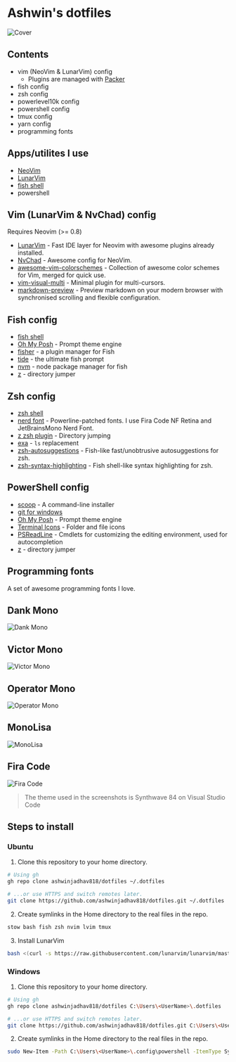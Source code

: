 # Ashwin's dotfiles

![Cover](./assets/cover.png)

## Contents

-  vim (NeoVim & LunarVim) config
   -  Plugins are managed with [Packer](https://github.com/wbthomason/packer.nvim)
-  fish config
-  zsh config
-  powerlevel10k config
-  powershell config
-  tmux config
-  yarn config
-  programming fonts

## Apps/utilites I use

-  [NeoVim](https://neovim.io)
-  [LunarVim](http://lunarvim.org)
-  [fish shell](https://fishshell.com)
-  powershell

## Vim (LunarVim & NvChad) config

Requires Neovim (>= 0.8)

-  [LunarVim](https://www.lunarvim.org/) - Fast IDE layer for Neovim with awesome plugins already installed.
-  [NvChad](https://nvchad.github.io/) - Awesome config for NeoVim.
-  [awesome-vim-colorschemes](https://github.com/rafi/awesome-vim-colorschemes) - Collection of awesome color schemes for Vim, merged for quick use.
-  [vim-visual-multi](https://github.com/mg979/vim-visual-multi) - Minimal plugin for multi-cursors.
-  [markdown-preview](https://github.com/iamcco/markdown-preview.nvim) - Preview markdown on your modern browser with synchronised scrolling and flexible configuration.

## Fish config

-  [fish shell](https://fishshell.com/)
-  [Oh My Posh](https://ohmyposh.dev/) - Prompt theme engine
-  [fisher](https://github.com/jorgebucaran/fisher/) - a plugin manager for Fish
-  [tide](https://github.com/IlanCosman/tide/) - the ultimate fish prompt
-  [nvm](https://github.com/jorgebucaran/nvm.fish/) - node package manager for fish
-  [z](https://github.com/jethrokuan/z/) - directory jumper

## Zsh config

-  [zsh shell](https://ohmyz.sh/)
-  [nerd font](https://www.nerdfonts.com/) - Powerline-patched fonts. I use Fira Code NF Retina and JetBrainsMono Nerd Font.
-  [z zsh plugin](https://github.com/agkozak/zsh-z) - Directory jumping
-  [exa](https://the.exa.website/) - `ls` replacement
-  [zsh-autosuggestions](https://github.com/zsh-users/zsh-autosuggestions) - Fish-like fast/unobtrusive autosuggestions for zsh.
-  [zsh-syntax-highlighting](https://github.com/zsh-users/zsh-syntax-highlighting) - Fish shell-like syntax highlighting for zsh.

## PowerShell config

-  [scoop](https://scoop.sh/) - A command-line installer
-  [git for windows](https://gitforwindows.org/)
-  [Oh My Posh](https://ohmyposh.dev/) - Prompt theme engine
-  [Terminal Icons](https://github.com/devblackops/Terminal-Icons) - Folder and file icons
-  [PSReadLine](https://docs.microsoft.com/en-us/powershell/module/psreadline/) - Cmdlets for customizing the editing environment, used for autocompletion
-  [z](https://www.powershellgallery.com/packages/z) - directory jumper

## Programming fonts

A set of awesome programming fonts I love.

## Dank Mono

![Dank Mono](./assets/Dank%20Mono.png)

## Victor Mono

![Victor Mono](./assets/Victor%20Mono.png)

## Operator Mono

![Operator Mono](./assets/Operator%20Mono.png)

## MonoLisa

![MonoLisa](./assets/MonoLisa.png)

## Fira Code

![Fira Code](./assets/Fira%20Code.png)

> The theme used in the screenshots is Synthwave 84 on Visual Studio Code

## Steps to install

### Ubuntu

1. Clone this repository to your home directory.

```bash
# Using gh
gh repo clone ashwinjadhav818/dotfiles ~/.dotfiles

# ...or use HTTPS and switch remotes later.
git clone https://github.com/ashwinjadhav818/dotfiles.git ~/.dotfiles
```

2. Create symlinks in the Home directory to the real files in the repo.

```bash
stow bash fish zsh nvim lvim tmux
```

3. Install LunarVim

```bash
bash <(curl -s https://raw.githubusercontent.com/lunarvim/lunarvim/master/utils/installer/install.sh)
```

### Windows

1. Clone this repository to your home directory.

```bash
# Using gh
gh repo clone ashwinjadhav818/dotfiles C:\Users\<UserName>\.dotfiles

# ...or use HTTPS and switch remotes later.
git clone https://github.com/ashwinjadhav818/dotfiles.git C:\Users\<UserName>\.dotfiles
```

2. Create symlinks in the Home directory to the real files in the repo.

```bash
sudo New-Item -Path C:\Users\<UserName>\.config\powershell -ItemType SymbolicLink -Value C:\Users\<UserName>\.dotfiles\.config\powershell\
```
